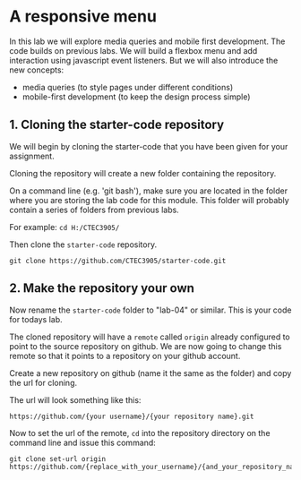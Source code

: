 # A responsive menu

In this lab we will explore media queries and mobile first development.
The code builds on previous labs.
We will build a flexbox menu and add interaction using javascript event listeners.
But we will also introduce the new concepts:

- media queries (to style pages under different conditions)
- mobile-first development (to keep the design process simple)

## 1. Cloning the starter-code repository

We will begin by cloning the starter-code that you have been given for your assignment.

Cloning the repository will create a new folder containing the repository.

On a command line (e.g. 'git bash'), make sure you are located in the folder where you are storing the lab code for this module.
This folder will probably contain a series of folders from previous labs.

For example: `cd H:/CTEC3905/`

Then clone the `starter-code` repository.

```
git clone https://github.com/CTEC3905/starter-code.git
```


## 2. Make the repository your own

Now rename the `starter-code` folder to "lab-04" or similar.
This is your code for todays lab.

The cloned repository will have a `remote` called `origin` already configured to point to the source repository on github.
We are now going to change this remote so that it points to a repository on your github account.

Create a new repository on github (name it the same as the folder) and copy the url for cloning.

The url will look something like this:

`https://github.com/{your username}/{your repository name}.git`

Now to set the url of the remote, `cd` into the repository directory on the command line and issue this command:

```
git clone set-url origin https://github.com/{replace_with_your_username}/{and_your_repository_name}.git
```
